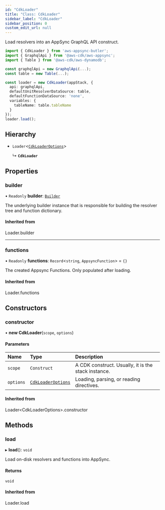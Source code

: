 ```yaml
---
id: "CdkLoader"
title: "Class: CdkLoader"
sidebar_label: "CdkLoader"
sidebar_position: 0
custom_edit_url: null
---
```


Load resolvers into an AppSync GraphQL API construct.

```ts
import { CdkLoader } from 'aws-appsync-butler';
import { GraphqlApi } from '@aws-cdk/aws-appsync';
import { Table } from '@aws-cdk/aws-dynamodb';

const graphqlApi = new GraphqlApi(...);
const table = new Table(...);

const loader = new CdkLoader(appStack, {
  api: graphqlApi,
  defaultUnitResolverDataSource: table,
  defaultFunctionDataSource: 'none',
  variables: {
    tableName: table.tableName
  }
});
loader.load();
```

## Hierarchy

- `Loader`<[`CdkLoaderOptions`](../interfaces/CdkLoaderOptions)\>

  ↳ **`CdkLoader`**

## Properties

### builder

• `Readonly` **builder**: [`Builder`](Builder)

The underlying builder instance that is responsible for building the resolver
tree and function dictionary.

#### Inherited from

Loader.builder

___

### functions

• `Readonly` **functions**: `Record`<`string`, `AppsyncFunction`\> = `{}`

The created Appsync Functions. Only populated after loading.

#### Inherited from

Loader.functions

## Constructors

### constructor

• **new CdkLoader**(`scope`, `options`)

#### Parameters

| Name | Type | Description |
| :------ | :------ | :------ |
| `scope` | `Construct` | A CDK construct. Usually, it is the stack instance. |
| `options` | [`CdkLoaderOptions`](../interfaces/CdkLoaderOptions) | Loading, parsing, or reading directives. |

#### Inherited from

Loader<CdkLoaderOptions\>.constructor

## Methods

### load

▸ **load**(): `void`

Load on-disk resolvers and functions into AppSync.

#### Returns

`void`

#### Inherited from

Loader.load
